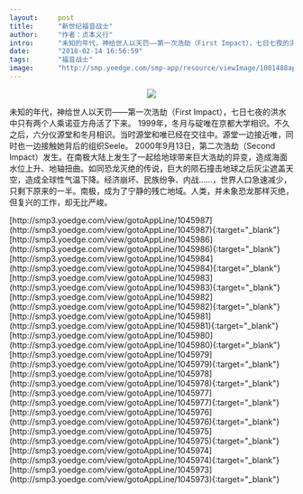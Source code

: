 ```yaml
---
layout:     post
title:      "新世纪福音战士"
author:     "作者：贞本义行"
intro:      "未知的年代，神给世人以天罚——第一次浩劫（First Impact），七日七夜的洪水中只有两个人乘诺亚方舟活了下来。 1999年，冬月与碇唯在京都大学相识。不久之后，六分仪源堂和冬月相识。当时源堂和唯已经在交往中。源堂一边接近唯，同时也一边接触她背后的组织Seele。 2000年9月13日，第二次浩劫（Second Impact）发生。在南极大陆上发生了一起给地球带来巨大浩劫的异变，造成海面水位上升、地轴扭曲。如同恐龙灭绝的传说，巨大的陨石撞击地球之后灰尘遮盖天空，造成全球性气温下降。经济崩坏、民族纷争、内战……，世界人口急速减少，只剩下原来的一半。南极，成为了宁静的残亡地域。人类，并未象恐龙那样灭绝，但复兴的工作，却无比严峻。"
date:       "2018-02-14 16:56:59"
tags:       "福音战士"
image:      "http://smp.yoedge.com/smp-app/resource/viewImage/1001488appline.png"
---
```

<div style="text-align: center">
<p><img src="http://smp.yoedge.com/smp-app/resource/viewImage/1001488appline.png"/></p>
</div>
<p class="post-meta">
<span>未知的年代，神给世人以天罚——第一次浩劫（First Impact），七日七夜的洪水中只有两个人乘诺亚方舟活了下来。 1999年，冬月与碇唯在京都大学相识。不久之后，六分仪源堂和冬月相识。当时源堂和唯已经在交往中。源堂一边接近唯，同时也一边接触她背后的组织Seele。 2000年9月13日，第二次浩劫（Second Impact）发生。在南极大陆上发生了一起给地球带来巨大浩劫的异变，造成海面水位上升、地轴扭曲。如同恐龙灭绝的传说，巨大的陨石撞击地球之后灰尘遮盖天空，造成全球性气温下降。经济崩坏、民族纷争、内战……，世界人口急速减少，只剩下原来的一半。南极，成为了宁静的残亡地域。人类，并未象恐龙那样灭绝，但复兴的工作，却无比严峻。</span>
</p>
[http://smp3.yoedge.com/view/gotoAppLine/1045987](http://smp3.yoedge.com/view/gotoAppLine/1045987){:target="_blank"}
[http://smp3.yoedge.com/view/gotoAppLine/1045986](http://smp3.yoedge.com/view/gotoAppLine/1045986){:target="_blank"}
[http://smp3.yoedge.com/view/gotoAppLine/1045984](http://smp3.yoedge.com/view/gotoAppLine/1045984){:target="_blank"}
[http://smp3.yoedge.com/view/gotoAppLine/1045983](http://smp3.yoedge.com/view/gotoAppLine/1045983){:target="_blank"}
[http://smp3.yoedge.com/view/gotoAppLine/1045982](http://smp3.yoedge.com/view/gotoAppLine/1045982){:target="_blank"}
[http://smp3.yoedge.com/view/gotoAppLine/1045981](http://smp3.yoedge.com/view/gotoAppLine/1045981){:target="_blank"}
[http://smp3.yoedge.com/view/gotoAppLine/1045980](http://smp3.yoedge.com/view/gotoAppLine/1045980){:target="_blank"}
[http://smp3.yoedge.com/view/gotoAppLine/1045979](http://smp3.yoedge.com/view/gotoAppLine/1045979){:target="_blank"}
[http://smp3.yoedge.com/view/gotoAppLine/1045978](http://smp3.yoedge.com/view/gotoAppLine/1045978){:target="_blank"}
[http://smp3.yoedge.com/view/gotoAppLine/1045977](http://smp3.yoedge.com/view/gotoAppLine/1045977){:target="_blank"}
[http://smp3.yoedge.com/view/gotoAppLine/1045976](http://smp3.yoedge.com/view/gotoAppLine/1045976){:target="_blank"}
[http://smp3.yoedge.com/view/gotoAppLine/1045975](http://smp3.yoedge.com/view/gotoAppLine/1045975){:target="_blank"}
[http://smp3.yoedge.com/view/gotoAppLine/1045974](http://smp3.yoedge.com/view/gotoAppLine/1045974){:target="_blank"}
[http://smp3.yoedge.com/view/gotoAppLine/1045973](http://smp3.yoedge.com/view/gotoAppLine/1045973){:target="_blank"}


